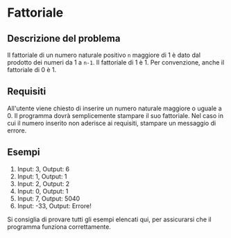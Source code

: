 # Fattoriale

## Descrizione del problema

Il fattoriale di un numero naturale positivo ```n``` maggiore di 1  è dato dal prodotto dei numeri da 1 a ```n-1```. Il fattoriale di 1 è 1. Per convenzione, anche il fattoriale di 0 è 1.

## Requisiti

All'utente viene chiesto di inserire un numero naturale maggiore o uguale a 0. Il programma dovrà semplicemente stampare il suo fattoriale. Nel caso in cui il numero inserito non aderisce ai requisiti, stampare un messaggio di errore.

## Esempi

1. Input: 3, Output: 6
2. Input: 1, Output: 1
3. Input: 2, Output: 2
4. Input: 0, Output: 1
5. Input: 7, Output: 5040
6. Input: -33, Output: Errore!

Si consiglia di provare tutti gli esempi elencati qui, per assicurarsi che il programma funziona correttamente.
 
